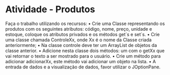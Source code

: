 # Atividade - Produtos
Faça o trabalho utilizando os recursos:
• Crie uma Classe representando os produtos com os seguintes atributos: código, nome, preço, unidade e estoque, coloque os atributos privados e os métodos get´s e set´s.
• Crie uma classe chamada ControleXx, onde Xx é o nome da Classe criada anteriormente;
• Na classe controle deve ter um ArrayList de objetos da classe anterior.
• Adicione nesta classe dois métodos: um com o getXx que vai retornar o texto a ser mostrado para o usuário.
• Crie um método para adicionar adicionarXx, este método vai adicionar um objeto na lista.
• A entrada de dados e a visualização de dados, favor utilizar o JOptionPane.
